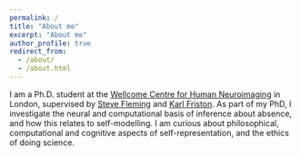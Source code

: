 ```yaml
---
permalink: /
title: "About me"
excerpt: "About me"
author_profile: true
redirect_from: 
  - /about/
  - /about.html
---
```


I am a Ph.D. student at the [Wellcome Centre for Human Neuroimaging](https://www.fil.ion.ucl.ac.uk/) in London, supervised by [Steve Fleming](https://www.ucl.ac.uk/pals/research/experimental-psychology/person/steve-fleming/) and [Karl Friston](https://www.fil.ion.ucl.ac.uk/~karl/). As part of my PhD, I investigate the neural and computational basis of inference about absence, and how this relates to self-modelling. I am curious about philosophical, computational and cognitive aspects of self-representation, and the ethics of doing science. 


